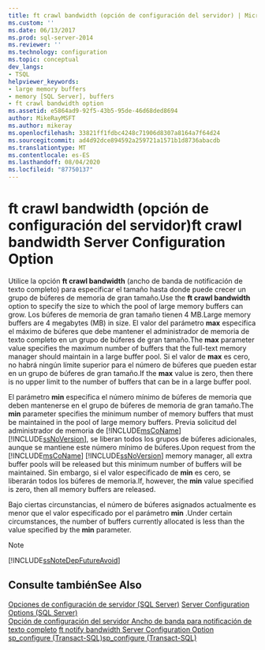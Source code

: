 ```yaml
---
title: ft crawl bandwidth (opción de configuración del servidor) | Microsoft Docs
ms.custom: ''
ms.date: 06/13/2017
ms.prod: sql-server-2014
ms.reviewer: ''
ms.technology: configuration
ms.topic: conceptual
dev_langs:
- TSQL
helpviewer_keywords:
- large memory buffers
- memory [SQL Server], buffers
- ft crawl bandwidth option
ms.assetid: e5864ad9-92f5-43b5-95de-46d68ded8694
author: MikeRayMSFT
ms.author: mikeray
ms.openlocfilehash: 33821ff1fdbc4248c71906d8307a8164a7f64d24
ms.sourcegitcommit: ad4d92dce894592a259721a1571b1d8736abacdb
ms.translationtype: MT
ms.contentlocale: es-ES
ms.lasthandoff: 08/04/2020
ms.locfileid: "87750137"
---
```

# <a name="ft-crawl-bandwidth-server-configuration-option"></a><span data-ttu-id="e73f6-102">ft crawl bandwidth (opción de configuración del servidor)</span><span class="sxs-lookup"><span data-stu-id="e73f6-102">ft crawl bandwidth Server Configuration Option</span></span>
  <span data-ttu-id="e73f6-103">Utilice la opción **ft crawl bandwidth** (ancho de banda de notificación de texto completo) para especificar el tamaño hasta donde puede crecer un grupo de búferes de memoria de gran tamaño.</span><span class="sxs-lookup"><span data-stu-id="e73f6-103">Use the **ft crawl bandwidth** option to specify the size to which the pool of large memory buffers can grow.</span></span> <span data-ttu-id="e73f6-104">Los búferes de memoria de gran tamaño tienen 4 MB.</span><span class="sxs-lookup"><span data-stu-id="e73f6-104">Large memory buffers are 4 megabytes (MB) in size.</span></span> <span data-ttu-id="e73f6-105">El valor del parámetro **max** especifica el máximo de búferes que debe mantener el administrador de memoria de texto completo en un grupo de búferes de gran tamaño.</span><span class="sxs-lookup"><span data-stu-id="e73f6-105">The **max** parameter value specifies the maximum number of buffers that the full-text memory manager should maintain in a large buffer pool.</span></span> <span data-ttu-id="e73f6-106">Si el valor de **max** es cero, no habrá ningún límite superior para el número de búferes que pueden estar en un grupo de búferes de gran tamaño.</span><span class="sxs-lookup"><span data-stu-id="e73f6-106">If the **max** value is zero, then there is no upper limit to the number of buffers that can be in a large buffer pool.</span></span>  
  
 <span data-ttu-id="e73f6-107">El parámetro **min** especifica el número mínimo de búferes de memoria que deben mantenerse en el grupo de búferes de memoria de gran tamaño.</span><span class="sxs-lookup"><span data-stu-id="e73f6-107">The **min** parameter specifies the minimum number of memory buffers that must be maintained in the pool of large memory buffers.</span></span> <span data-ttu-id="e73f6-108">Previa solicitud del administrador de memoria de [!INCLUDE[msCoName](../../includes/msconame-md.md)] [!INCLUDE[ssNoVersion](../../includes/ssnoversion-md.md)], se liberan todos los grupos de búferes adicionales, aunque se mantiene este número mínimo de búferes.</span><span class="sxs-lookup"><span data-stu-id="e73f6-108">Upon request from the [!INCLUDE[msCoName](../../includes/msconame-md.md)] [!INCLUDE[ssNoVersion](../../includes/ssnoversion-md.md)] memory manager, all extra buffer pools will be released but this minimum number of buffers will be maintained.</span></span> <span data-ttu-id="e73f6-109">Sin embargo, si el valor especificado de **min** es cero, se liberarán todos los búferes de memoria.</span><span class="sxs-lookup"><span data-stu-id="e73f6-109">If, however, the **min** value specified is zero, then all memory buffers are released.</span></span>  
  
 <span data-ttu-id="e73f6-110">Bajo ciertas circunstancias, el número de búferes asignados actualmente es menor que el valor especificado por el parámetro **min** .</span><span class="sxs-lookup"><span data-stu-id="e73f6-110">Under certain circumstances, the number of buffers currently allocated is less than the value specified by the **min** parameter.</span></span>  
  
> [!NOTE]  
>  [!INCLUDE[ssNoteDepFutureAvoid](../../includes/ssnotedepfutureavoid-md.md)]  
  
## <a name="see-also"></a><span data-ttu-id="e73f6-111">Consulte también</span><span class="sxs-lookup"><span data-stu-id="e73f6-111">See Also</span></span>  
 <span data-ttu-id="e73f6-112">[Opciones de configuración de servidor &#40;SQL Server&#41;](server-configuration-options-sql-server.md) </span><span class="sxs-lookup"><span data-stu-id="e73f6-112">[Server Configuration Options &#40;SQL Server&#41;](server-configuration-options-sql-server.md) </span></span>  
 <span data-ttu-id="e73f6-113">[Opción de configuración del servidor Ancho de banda para notificación de texto completo](ft-notify-bandwidth-server-configuration-option.md) </span><span class="sxs-lookup"><span data-stu-id="e73f6-113">[ft notify bandwidth Server Configuration Option](ft-notify-bandwidth-server-configuration-option.md) </span></span>  
 [<span data-ttu-id="e73f6-114">sp_configure &#40;Transact-SQL&#41;</span><span class="sxs-lookup"><span data-stu-id="e73f6-114">sp_configure &#40;Transact-SQL&#41;</span></span>](/sql/relational-databases/system-stored-procedures/sp-configure-transact-sql)  
  
  
